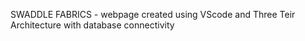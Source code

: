 SWADDLE FABRICS - webpage created using VScode and Three Teir Architecture with database connectivity
